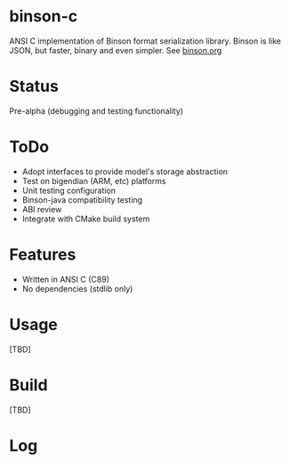 binson-c
===========

ANSI C implementation of Binson format serialization library. Binson is like JSON, but faster, binary and
even simpler. See [binson.org](http://binson.org/)

Status
========

Pre-alpha (debugging and testing functionality)

ToDo
========
* Adopt interfaces to provide model's storage abstraction
* Test on bigendian (ARM, etc) platforms
* Unit testing configuration
* Binson-java compatibility testing
* ABI review
* Integrate with CMake build system

Features
========

* Written in ANSI C (C89)
* No dependencies (stdlib only)

Usage
=====

[TBD]


Build
=====

[TBD]


Log
===
